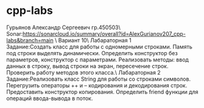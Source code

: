 # cpp-labs
Гурьянов Александр Сергеевич гр.450503\\
Sonar:https://sonarcloud.io/summary/overall?id=AlexGurianov207_cpp-labs&branch=main \\
Вариант 10\\
Лабараторная 1\
Задание:Создать класс для работы с одномерными строками. Память под строки выделять динамически. Определить конструктор без параметров, конструктор с параметрами. Реализовать методы: ввод данных в строку, вывод строки на экран,  пересечение строк. Проверить работу методов этого класса.\\
Лабараторная 2\
Задание:Реализовать класс String для работы со строками символов. Перегрузить операторы ++ и – кодирования и декодирования строк. Предоставить конструктор копирования. Определить friend функции для операций ввода-вывода в поток.
